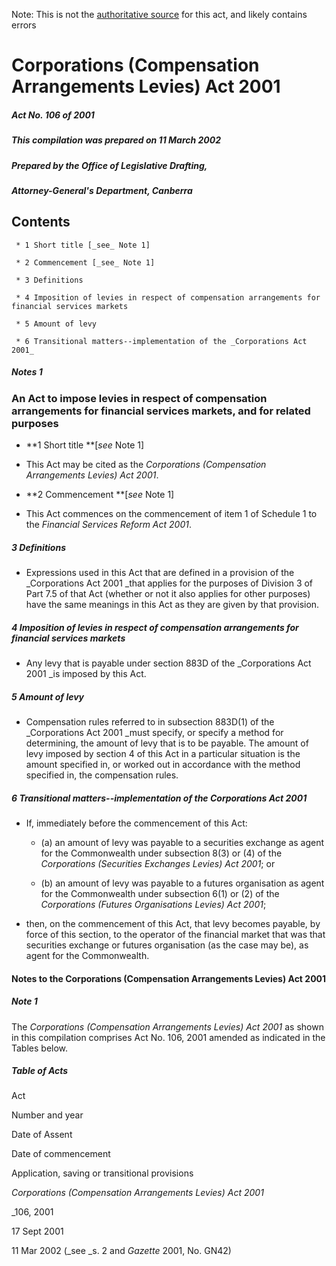 Note: This is not the [authoritative source](https://www.comlaw.gov.au/Details/C2004C01197) for this act, and likely contains errors

# Corporations (Compensation Arrangements Levies) Act 2001

##### Act No. 106 of 2001

##### This compilation was prepared on 11 March 2002

##### Prepared by the Office of Legislative Drafting,
##### Attorney-General's Department, Canberra


## Contents

     * 1 Short title [_see_ Note 1] 

     * 2 Commencement [_see_ Note 1] 

     * 3 Definitions 

     * 4 Imposition of levies in respect of compensation arrangements for financial services markets 

     * 5 Amount of levy 

     * 6 Transitional matters--implementation of the _Corporations Act 2001_ 

##### Notes		1

### An Act to impose levies in respect of compensation arrangements for financial services markets, and for related purposes

  * **1  Short title **[_see_ Note 1]

  * This Act may be cited as the _Corporations (Compensation Arrangements Levies) Act 2001_.

  * **2  Commencement **[_see_ Note 1]

  * This Act commences on the commencement of item 1 of Schedule 1 to the _Financial Services Reform Act 2001_.

##### 3  Definitions

  * Expressions used in this Act that are defined in a provision of the _Corporations Act 2001 _that applies for the purposes of Division 3 of Part 7.5 of that Act (whether or not it also applies for other purposes) have the same meanings in this Act as they are given by that provision.

##### 4  Imposition of levies in respect of compensation arrangements for financial services markets

  * Any levy that is payable under section 883D of the _Corporations Act 2001 _is imposed by this Act.

##### 5  Amount of levy

  * Compensation rules referred to in subsection 883D(1) of the _Corporations Act 2001 _must specify, or specify a method for determining, the amount of levy that is to be payable. The amount of levy imposed by section 4 of this Act in a particular situation is the amount specified in, or worked out in accordance with the method specified in, the compensation rules.

##### 6  Transitional matters--implementation of the Corporations Act 2001

  * If, immediately before the commencement of this Act:

    * (a) an amount of levy was payable to a securities exchange as agent for the Commonwealth under subsection 8(3) or (4) of the _Corporations (Securities Exchanges Levies) Act 2001_; or

    * (b) an amount of levy was payable to a futures organisation as agent for the Commonwealth under subsection 6(1) or (2) of the _Corporations (Futures Organisations Levies) Act 2001_;

  * then, on the commencement of this Act, that levy becomes payable, by force of this section, to the operator of the financial market that was that securities exchange or futures organisation (as the case may be), as agent for the Commonwealth.

#### Notes to the Corporations (Compensation Arrangements Levies) Act 2001

##### Note 1

The _Corporations (Compensation Arrangements Levies) Act 2001_ as shown in this compilation comprises Act No. 106, 2001 amended as indicated in the Tables below.

##### Table of Acts

Act

Number 
and year


Date 
of Assent


Date of commencement

Application, saving or transitional provisions

_Corporations (Compensation Arrangements Levies) Act 2001_

_106, 2001

17 Sept 2001

11 Mar 2002 (_see _s. 2 and _Gazette_ 2001, No. GN42)


